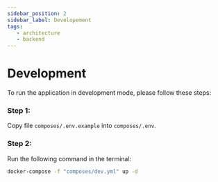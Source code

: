 ```yaml
---
sidebar_position: 2
sidebar_label: Developement
tags:
   - architecture
   - backend
---
```


# Development

To run the application in development mode, please follow these steps:

### Step 1:

Copy file `composes/.env.example` into `composes/.env`.

### Step 2:

Run the following command in the terminal:

```bash
docker-compose -f "composes/dev.yml" up -d
```
